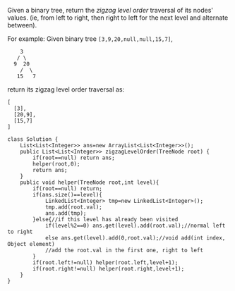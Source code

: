 Given a binary tree, return the *zigzag level order* traversal of its nodes' values. (ie, from left to right, then right to left for the next level and alternate between).

For example:
Given binary tree `[3,9,20,null,null,15,7]`,

```
    3
   / \
  9  20
    /  \
   15   7
```



return its zigzag level order traversal as:

```
[
  [3],
  [20,9],
  [15,7]
]
```



```
class Solution {
    List<List<Integer>> ans=new ArrayList<List<Integer>>();
    public List<List<Integer>> zigzagLevelOrder(TreeNode root) {
        if(root==null) return ans;
        helper(root,0);
        return ans;
    }
    public void helper(TreeNode root,int level){
        if(root==null) return;
        if(ans.size()==level){
            LinkedList<Integer> tmp=new LinkedList<Integer>();
            tmp.add(root.val);
            ans.add(tmp);
        }else{//if this level has already been visited
            if(level%2==0) ans.get(level).add(root.val);//normal left to right
            else ans.get(level).add(0,root.val);//void add(int index, Object element)
            //add the root.val in the first one, right to left
        } 
        if(root.left!=null) helper(root.left,level+1);
        if(root.right!=null) helper(root.right,level+1);      
    }
}
```




